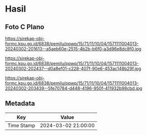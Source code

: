 # Hasil

## Foto C Plano

https://sirekap-obj-formc.kpu.go.id/6838/pemilu/ppwp/15/71/11/10/04/1571111004013-20240302-201613--a5aeb60e-2515-4b2b-b6f0-a3d96e8dc8f0.jpg

https://sirekap-obj-formc.kpu.go.id/6838/pemilu/ppwp/15/71/11/10/04/1571111004013-20240302-202437--d0a8ef01-c228-407f-90e6-453ac148b29f.jpg

https://sirekap-obj-formc.kpu.go.id/6838/pemilu/ppwp/15/71/11/10/04/1571111004013-20240302-203439--5fe70784-d448-4196-950f-411932b98cbd.jpg


## Metadata

| Key        | Value               |
| ---------- | ------------------- |
| Time Stamp | 2024-03-02 21:00:00 |



